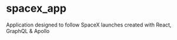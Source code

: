 # spacex_app
Application designed to follow SpaceX launches created with React, GraphQL &amp; Apollo
